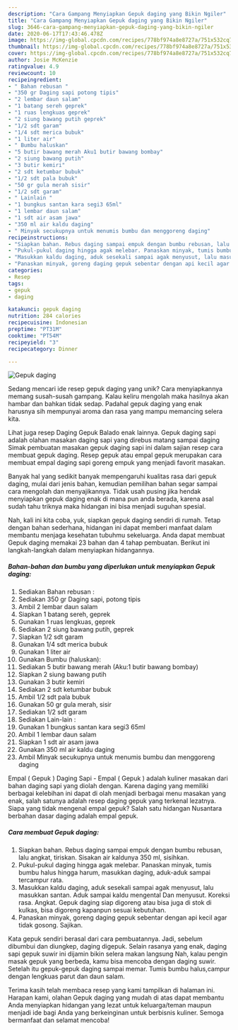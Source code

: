 ```yaml
---
description: "Cara Gampang Menyiapkan Gepuk daging yang Bikin Ngiler"
title: "Cara Gampang Menyiapkan Gepuk daging yang Bikin Ngiler"
slug: 3646-cara-gampang-menyiapkan-gepuk-daging-yang-bikin-ngiler
date: 2020-06-17T17:43:46.478Z
image: https://img-global.cpcdn.com/recipes/778bf974a8e8727a/751x532cq70/gepuk-daging-foto-resep-utama.jpg
thumbnail: https://img-global.cpcdn.com/recipes/778bf974a8e8727a/751x532cq70/gepuk-daging-foto-resep-utama.jpg
cover: https://img-global.cpcdn.com/recipes/778bf974a8e8727a/751x532cq70/gepuk-daging-foto-resep-utama.jpg
author: Josie McKenzie
ratingvalue: 4.9
reviewcount: 10
recipeingredient:
- " Bahan rebusan "
- "350 gr Daging sapi potong tipis"
- "2 lembar daun salam"
- "1 batang sereh geprek"
- "1 ruas lengkuas geprek"
- "2 siung bawang putih geprek"
- "1/2 sdt garam"
- "1/4 sdt merica bubuk"
- "1 liter air"
- " Bumbu haluskan"
- "5 butir bawang merah Aku1 butir bawang bombay"
- "2 siung bawang putih"
- "3 butir kemiri"
- "2 sdt ketumbar bubuk"
- "1/2 sdt pala bubuk"
- "50 gr gula merah sisir"
- "1/2 sdt garam"
- " Lainlain "
- "1 bungkus santan kara segi3 65ml"
- "1 lembar daun salam"
- "1 sdt air asam jawa"
- "350 ml air kaldu daging"
- " Minyak secukupnya untuk menumis bumbu dan menggoreng daging"
recipeinstructions:
- "Siapkan bahan. Rebus daging sampai empuk dengan bumbu rebusan, lalu angkat, tiriskan. Sisakan air kaldunya 350 ml, sisihkan."
- "Pukul-pukul daging hingga agak melebar. Panaskan minyak, tumis bumbu halus hingga harum, masukkan daging, aduk-aduk sampai tercampur rata."
- "Masukkan kaldu daging, aduk sesekali sampai agak menyusut, lalu masukkan santan. Aduk sampai kaldu mengental Dan menyusut. Koreksi rasa. Angkat. Gepuk daging siap digoreng atau bisa juga di stok di kulkas, bisa digoreng kapanpun sesuai kebutuhan."
- "Panaskan minyak, goreng daging gepuk sebentar dengan api kecil agar tidak gosong. Sajikan."
categories:
- Resep
tags:
- gepuk
- daging

katakunci: gepuk daging 
nutrition: 284 calories
recipecuisine: Indonesian
preptime: "PT31M"
cooktime: "PT54M"
recipeyield: "3"
recipecategory: Dinner

---
```



![Gepuk daging](https://img-global.cpcdn.com/recipes/778bf974a8e8727a/751x532cq70/gepuk-daging-foto-resep-utama.jpg)

Sedang mencari ide resep gepuk daging yang unik? Cara menyiapkannya memang susah-susah gampang. Kalau keliru mengolah maka hasilnya akan hambar dan bahkan tidak sedap. Padahal gepuk daging yang enak harusnya sih mempunyai aroma dan rasa yang mampu memancing selera kita.

Lihat juga resep Daging Gepuk Balado enak lainnya. Gepuk daging sapi adalah olahan masakan daging sapi yang direbus matang sampai daging Simak pembuatan masakan gepuk daging sapi ini dalam sajian resep cara membuat gepuk daging. Resep gepuk atau empal gepuk merupakan cara membuat empal daging sapi goreng empuk yang menjadi favorit masakan.

Banyak hal yang sedikit banyak mempengaruhi kualitas rasa dari gepuk daging, mulai dari jenis bahan, kemudian pemilihan bahan segar sampai cara mengolah dan menyajikannya. Tidak usah pusing jika hendak menyiapkan gepuk daging enak di mana pun anda berada, karena asal sudah tahu triknya maka hidangan ini bisa menjadi suguhan spesial.


Nah, kali ini kita coba, yuk, siapkan gepuk daging sendiri di rumah. Tetap dengan bahan sederhana, hidangan ini dapat memberi manfaat dalam membantu menjaga kesehatan tubuhmu sekeluarga. Anda dapat membuat Gepuk daging memakai 23 bahan dan 4 tahap pembuatan. Berikut ini langkah-langkah dalam menyiapkan hidangannya.

<!--inarticleads1-->

##### Bahan-bahan dan bumbu yang diperlukan untuk menyiapkan Gepuk daging:

1. Sediakan  Bahan rebusan :
1. Sediakan 350 gr Daging sapi, potong tipis
1. Ambil 2 lembar daun salam
1. Siapkan 1 batang sereh, geprek
1. Gunakan 1 ruas lengkuas, geprek
1. Sediakan 2 siung bawang putih, geprek
1. Siapkan 1/2 sdt garam
1. Gunakan 1/4 sdt merica bubuk
1. Gunakan 1 liter air
1. Gunakan  Bumbu (haluskan):
1. Sediakan 5 butir bawang merah (Aku:1 butir bawang bombay)
1. Siapkan 2 siung bawang putih
1. Gunakan 3 butir kemiri
1. Sediakan 2 sdt ketumbar bubuk
1. Ambil 1/2 sdt pala bubuk
1. Gunakan 50 gr gula merah, sisir
1. Sediakan 1/2 sdt garam
1. Sediakan  Lain-lain :
1. Gunakan 1 bungkus santan kara segi3 65ml
1. Ambil 1 lembar daun salam
1. Siapkan 1 sdt air asam jawa
1. Gunakan 350 ml air kaldu daging
1. Ambil  Minyak secukupnya untuk menumis bumbu dan menggoreng daging


Empal ( Gepuk ) Daging Sapi - Empal ( Gepuk ) adalah kuliner masakan dari bahan daging sapi yang diolah dengan. Karena daging yang memiliki berbagai kelebihan ini dapat di olah menjadi berbagai menu masakan yang enak, salah satunya adalah resep daging gepuk yang terkenal lezatnya. Siapa yang tidak mengenal empal gepuk? Salah satu hidangan Nusantara berbahan dasar daging adalah empal gepuk. 

<!--inarticleads2-->

##### Cara membuat Gepuk daging:

1. Siapkan bahan. Rebus daging sampai empuk dengan bumbu rebusan, lalu angkat, tiriskan. Sisakan air kaldunya 350 ml, sisihkan.
1. Pukul-pukul daging hingga agak melebar. Panaskan minyak, tumis bumbu halus hingga harum, masukkan daging, aduk-aduk sampai tercampur rata.
1. Masukkan kaldu daging, aduk sesekali sampai agak menyusut, lalu masukkan santan. Aduk sampai kaldu mengental Dan menyusut. Koreksi rasa. Angkat. Gepuk daging siap digoreng atau bisa juga di stok di kulkas, bisa digoreng kapanpun sesuai kebutuhan.
1. Panaskan minyak, goreng daging gepuk sebentar dengan api kecil agar tidak gosong. Sajikan.


Kata gepuk sendiri berasal dari cara pembuatannya. Jadi, sebelum dibumbui dan diungkep, daging digepuk. Selain rasanya yang enak, daging sapi gepuk suwir ini dijamin bikin selera makan langsung Nah, kalau pengin masak gepuk yang berbeda, kamu bisa mencoba dengan daging suwir. Setelah itu gepuk-gepuk daging sampai memar. Tumis bumbu halus,campur dengan lengkuas parut dan daun salam. 

Terima kasih telah membaca resep yang kami tampilkan di halaman ini. Harapan kami, olahan Gepuk daging yang mudah di atas dapat membantu Anda menyiapkan hidangan yang lezat untuk keluarga/teman maupun menjadi ide bagi Anda yang berkeinginan untuk berbisnis kuliner. Semoga bermanfaat dan selamat mencoba!

